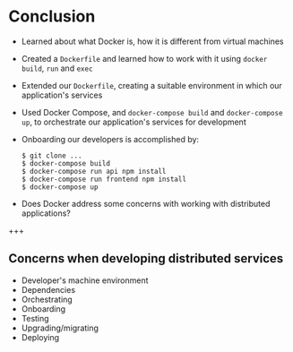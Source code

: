 # Conclusion

- Learned about what Docker is, how it is different from virtual machines
- Created a `Dockerfile` and learned how to work with it using `docker build`, `run` and `exec`
- Extended our `Dockerfile`, creating a suitable environment in which our application's services
- Used Docker Compose, and `docker-compose build` and `docker-compose up`, to orchestrate our application's services for development

- Onboarding our developers is accomplished by:
  ```shell
  $ git clone ...
  $ docker-compose build
  $ docker-compose run api npm install
  $ docker-compose run frontend npm install
  $ docker-compose up
  ```

- <!-- .element: class="fragment" --> Does Docker address some concerns with working with distributed applications?

+++

## Concerns when developing distributed services

- Developer's machine environment
- Dependencies
- Orchestrating
- Onboarding
- Testing
- Upgrading/migrating
- Deploying

